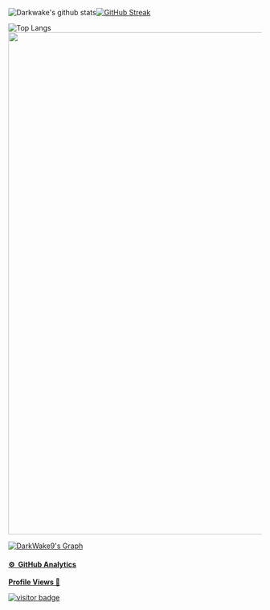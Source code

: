 
<p align="center">
    
![Darkwake's github stats](https://github-readme-stats.vercel.app/api?username=DarkWake9&icons=true&bg_color=181818)[![GitHub Streak](https://github-readme-streak-stats.herokuapp.com?user=DarkWake9&theme=tokyonight-duo)](https://git.io/streak-stats)

![Top Langs](https://github-readme-stats.vercel.app/api/top-langs/?username=DarkWake9&show_icons=true&bg_color=181818)<a href="https://DarkWake9.github.io/My-Github-Pages/"><img src="https://github.com/DarkWake9/DarkWake9/blob/master/PICS/Banner.png" width="1000px">
</p>

![DarkWake9's Graph](https://github-readme-activity-graph.vercel.app/graph?username=DarkWake9&custom_title=Darkwake9%20GitHub%20Activity%20Graph&bg_color=0D1117&color=7F3FBF&line=7F3FBF&point=7F3FBF&area_color=FFFFFF&title_color=FFFFFF&area=true)


<!--## My ➡︎ [Github Pages](https://DarkWake9.github.io/My-Github-Pages/)
- [All ➤ Github Project](https://github.com/DarkWake9?tab=repositories)-->

#### ⚙️ &nbsp;GitHub Analytics
<p align="left"><b>Profile Views 🔎 </b></p>
<p align="left"><img src="https://profile-counter.glitch.me/DarkWake9/count.svg" alt="visitor badge"/></p>
